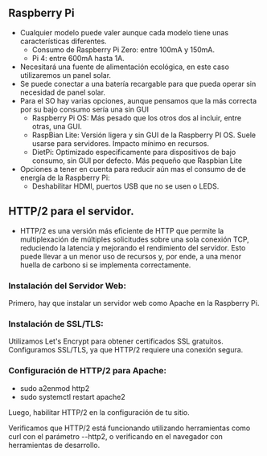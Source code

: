## Raspberry Pi
- Cualquier modelo puede valer aunque cada modelo tiene unas características diferentes.
  - Consumo de Raspberry Pi Zero: entre 100mA y 150mA.
  - Pi 4: entre 600mA hasta 1A.
- Necesitará una fuente de alimentación ecológica, en este caso utilizaremos un panel solar.
- Se puede conectar a una batería recargable para que pueda operar sin necesidad de panel solar.
- Para el SO hay varias opciones, aunque pensamos que la más correcta por su bajo consumo sería una sin GUI
  - Raspberry Pi OS: Más pesado que los otros dos al incluir, entre otras, una GUI.
  - RaspBian Lite: Versión ligera y sin GUI de la Raspberry PI OS. Suele usarse para servidores. Impacto mínimo en recursos.
  - DietPi: Optimizado especificamente para dispositivos de bajo consumo, sin GUI por defecto. Más pequeño que Raspbian Lite
- Opciones a tener en cuenta para reducir aún mas el consumo de de energía de la Raspberry Pi:
  - Deshabilitar HDMI, puertos USB que no se usen o LEDS.

## HTTP/2 para el servidor.
- HTTP/2 es una versión más eficiente de HTTP que permite la multiplexación de múltiples solicitudes sobre una sola conexión TCP, 
reduciendo la latencia y mejorando el rendimiento del servidor. Esto puede llevar a un menor uso de recursos y, por ende, a una menor huella de carbono si se implementa correctamente.

### Instalación del Servidor Web:
Primero, hay que instalar un servidor web como Apache en la Raspberry Pi.

### Instalación de SSL/TLS:
Utilizamos Let's Encrypt para obtener certificados SSL gratuitos. Configuramos SSL/TLS, ya que HTTP/2 requiere una conexión segura. 

### Configuración de HTTP/2 para Apache:
- sudo a2enmod http2
- sudo systemctl restart apache2

Luego, habilitar HTTP/2 en la configuración de tu sitio.

Verificamos que HTTP/2 está funcionando utilizando herramientas como curl con el parámetro --http2, o verificando en el navegador con herramientas de desarrollo.
